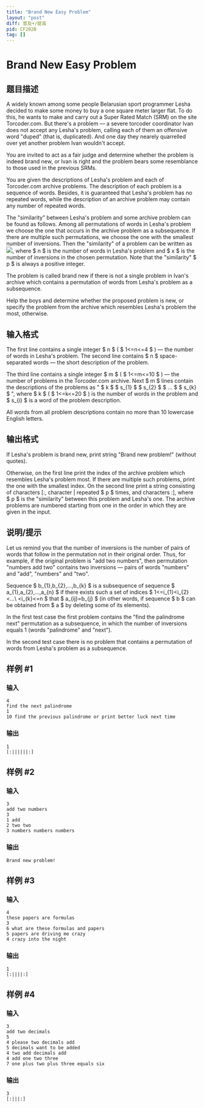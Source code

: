 ```yaml
---
title: "Brand New Easy Problem"
layout: "post"
diff: 普及+/提高
pid: CF202B
tag: []
---
```


# Brand New Easy Problem

## 题目描述

A widely known among some people Belarusian sport programmer Lesha decided to make some money to buy a one square meter larger flat. To do this, he wants to make and carry out a Super Rated Match (SRM) on the site Torcoder.com. But there's a problem — a severe torcoder coordinator Ivan does not accept any Lesha's problem, calling each of them an offensive word "duped" (that is, duplicated). And one day they nearely quarrelled over yet another problem Ivan wouldn't accept.

You are invited to act as a fair judge and determine whether the problem is indeed brand new, or Ivan is right and the problem bears some resemblance to those used in the previous SRMs.

You are given the descriptions of Lesha's problem and each of Torcoder.com archive problems. The description of each problem is a sequence of words. Besides, it is guaranteed that Lesha's problem has no repeated words, while the description of an archive problem may contain any number of repeated words.

The "similarity" between Lesha's problem and some archive problem can be found as follows. Among all permutations of words in Lesha's problem we choose the one that occurs in the archive problem as a subsequence. If there are multiple such permutations, we choose the one with the smallest number of inversions. Then the "similarity" of a problem can be written as ![](https://cdn.luogu.com.cn/upload/vjudge_pic/CF202B/7915a415961b72b48e6cd878bc6adf37cd6bd951.png), where $ n $ is the number of words in Lesha's problem and $ x $ is the number of inversions in the chosen permutation. Note that the "similarity" $ p $ is always a positive integer.

The problem is called brand new if there is not a single problem in Ivan's archive which contains a permutation of words from Lesha's problem as a subsequence.

Help the boys and determine whether the proposed problem is new, or specify the problem from the archive which resembles Lesha's problem the most, otherwise.

## 输入格式

The first line contains a single integer $ n $ ( $ 1<=n<=4 $ ) — the number of words in Lesha's problem. The second line contains $ n $ space-separated words — the short description of the problem.

The third line contains a single integer $ m $ ( $ 1<=m<=10 $ ) — the number of problems in the Torcoder.com archive. Next $ m $ lines contain the descriptions of the problems as " $ k $ $ s_{1} $ $ s_{2} $ $ ... $ $ s_{k} $ ", where $ k $ ( $ 1<=k<=20 $ ) is the number of words in the problem and $ s_{i} $ is a word of the problem description.

All words from all problem descriptions contain no more than 10 lowercase English letters.

## 输出格式

If Lesha's problem is brand new, print string "Brand new problem!" (without quotes).

Otherwise, on the first line print the index of the archive problem which resembles Lesha's problem most. If there are multiple such problems, print the one with the smallest index. On the second line print a string consisting of characters \[:, character | repeated $ p $ times, and characters :\], where $ p $ is the "similarity" between this problem and Lesha's one. The archive problems are numbered starting from one in the order in which they are given in the input.

## 说明/提示

Let us remind you that the number of inversions is the number of pairs of words that follow in the permutation not in their original order. Thus, for example, if the original problem is "add two numbers", then permutation "numbers add two" contains two inversions — pairs of words "numbers" and "add", "numbers" and "two".

Sequence $ b_{1},b_{2},...,b_{k} $ is a subsequence of sequence $ a_{1},a_{2},...,a_{n} $ if there exists such a set of indices $ 1<=i_{1}&lt;i_{2}&lt;...\ &lt;i_{k}<=n $ that $ a_{ij}=b_{j} $ (in other words, if sequence $ b $ can be obtained from $ a $ by deleting some of its elements).

In the first test case the first problem contains the "find the palindrome next" permutation as a subsequence, in which the number of inversions equals 1 (words "palindrome" and "next").

In the second test case there is no problem that contains a permutation of words from Lesha's problem as a subsequence.

## 样例 #1

### 输入

```
4
find the next palindrome
1
10 find the previous palindrome or print better luck next time

```

### 输出

```
1
[:||||||:]

```

## 样例 #2

### 输入

```
3
add two numbers
3
1 add
2 two two
3 numbers numbers numbers

```

### 输出

```
Brand new problem!

```

## 样例 #3

### 输入

```
4
these papers are formulas
3
6 what are these formulas and papers
5 papers are driving me crazy
4 crazy into the night

```

### 输出

```
1
[:||||:]

```

## 样例 #4

### 输入

```
3
add two decimals
5
4 please two decimals add
5 decimals want to be added
4 two add decimals add
4 add one two three
7 one plus two plus three equals six

```

### 输出

```
3
[:|||:]

```

